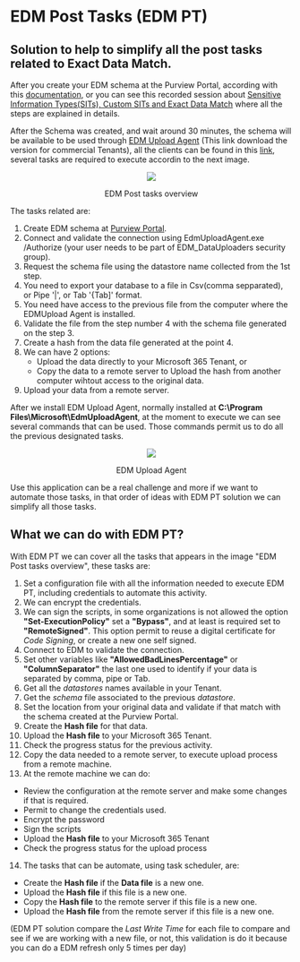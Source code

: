 # EDM Post Tasks (EDM PT)
## Solution to help to simplify all the post tasks related to Exact Data Match.

After you create your EDM schema at the Purview Portal, according with this [documentation](https://learn.microsoft.com/en-us/purview/sit-create-edm-sit-unified-ux-schema-rule-package), or you can see this recorded session about [Sensitive Information Types(SITs), Custom SITs and Exact Data Match](https://youtu.be/Ynf9kyMAog4) where all the steps are explained in details.

After the Schema was created, and wait around 30 minutes, the schema will be available to be used through [EDM Upload Agent](https://go.microsoft.com/fwlink/?linkid=2088639) (This link download the version for commercial Tenants), all the clients can be found in this [link](https://learn.microsoft.com/en-us/purview/sit-get-started-exact-data-match-hash-upload#links-to-edm-upload-agent-by-subscription-type), several tasks are required to execute accordin to the next image.

<p align="center">
<img src="https://github.com/ProfKaz/EDM-Post-Tasks/assets/44684110/aaa29ede-71ba-43ba-a539-d530a150f336"></p>
<p align="center">EDM Post tasks overview</p>

The tasks related are:
1. Create EDM schema at [Purview Portal](https://compliance.microsoft.com).
2. Connect and validate the connection using EdmUploadAgent.exe /Authorize (your user needs to be part of EDM_DataUploaders security group).
3. Request the schema file using the datastore name collected from the 1st step.
4. You need to export your database to a file in Csv(comma sepparated), or Pipe '|', or Tab '{Tab]' format.
5. You need have access to the previous file from the computer where the EDMUpload Agent is installed.
6. Validate the file from the step number 4 with the schema file generated on the step 3.
7. Create a hash from the data file generated  at the point 4.
8. We can have 2 options:
   - Upload the data directly to your Microsoft 365 Tenant, or
   - Copy the data to a remote server to Upload the hash from another computer wihtout access to the original data.
9. Upload your data from a remote server.

After we install EDM Upload Agent, normally installed at **C:\Program Files\Microsoft\EdmUploadAgent**, at the moment to execute we can see several commands that can be used. Those commands permit us to do all the previous designated tasks.
<p align="center">
<img src="https://github.com/ProfKaz/EDM-Post-Tasks/assets/44684110/0aca2c0d-d25c-43c5-acd4-79d62fba3974"></p>
<p align="center">EDM Upload Agent</p>

Use this application can be a real challenge and more if we want to automate those tasks, in that order of ideas with EDM PT solution we can simplify all those tasks.

## What we can do with EDM PT?
With EDM PT we can cover all the tasks that appears in the image "EDM Post tasks overview", these tasks are:
1. Set a configuration file with all the information needed to execute EDM PT, including credentials to automate this activity.
2. We can encrypt the credentials.
3. We can sign the scripts, in some organizations is not allowed the option **"Set-ExecutionPolicy"** set a **"Bypass"**, and at least is required set to **"RemoteSigned"**. This option permit to reuse a digital certificate for _Code Signing_, or create a new one self signed.
4. Connect to EDM to validate the connection.
5. Set other variables like **"AllowedBadLinesPercentage"** or **"ColumnSeparator"** the last one used to identify if your data is separated by comma, pipe or Tab.
6. Get all the _datastores_ names available in your Tenant.
7. Get the _schema_ file associated to the previous _datastore_.
8. Set the location from your original data and validate if that match with the schema created at the Purview Portal.
9. Create the **Hash file** for that data.
10. Upload the **Hash file** to your Microsoft 365 Tenant.
11. Check the progress status for the previous activity.
12. Copy the data needed to a remote server, to execute upload process from a remote machine.
13. At the remote machine we can do:
  * Review the configuration at the remote server and make some changes if that is required.
  * Permit to change the credentials used.
  * Encrypt the password
  * Sign the scripts
  * Upload the **Hash file** to your Microsoft 365 Tenant
  * Check the progress status for the upload process
14. The tasks that can be automate, using task scheduler, are:
  * Create the **Hash file** if the **Data file** is a new one.
  * Upload the **Hash file** if this file is a new one.
  * Copy the **Hash file** to the remote server if this file is a new one.
  * Upload the **Hash file** from the remote server if this file is a new one.

(EDM PT solution compare the _Last Write Time_ for each file to compare and see if we are working with a new file, or not, this validation is do it because you can do a EDM refresh only 5 times per day)
